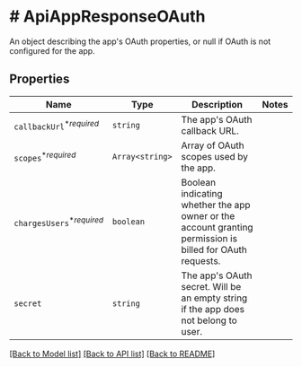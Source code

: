 # # ApiAppResponseOAuth

An object describing the app&#39;s OAuth properties, or null if OAuth is not configured for the app.

## Properties

Name | Type | Description | Notes
------------ | ------------- | ------------- | -------------
| `callbackUrl`<sup>*_required_</sup> | ```string``` |  The app&#39;s OAuth callback URL.  |  |
| `scopes`<sup>*_required_</sup> | ```Array<string>``` |  Array of OAuth scopes used by the app.  |  |
| `chargesUsers`<sup>*_required_</sup> | ```boolean``` |  Boolean indicating whether the app owner or the account granting permission is billed for OAuth requests.  |  |
| `secret` | ```string``` |  The app&#39;s OAuth secret. Will be an empty string if the app does not belong to user.  |  |

[[Back to Model list]](../../README.md#models) [[Back to API list]](../../README.md#endpoints) [[Back to README]](../../README.md)

